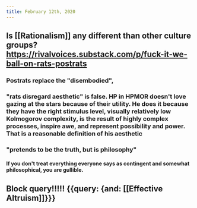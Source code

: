 ```yaml
---
title: February 12th, 2020
---
```


## Is [[Rationalism]] any different than other culture groups? https://rivalvoices.substack.com/p/fuck-it-we-ball-on-rats-postrats
### Postrats replace the "disembodied", 

### "rats disregard aesthetic" is false. HP in HPMOR doesn't love gazing at the stars because of their utility. He does it because they have the right stimulus level, visually relatively low Kolmogorov complexity, is the result of highly complex processes, inspire awe, and represent possibility and power. That **is** a reasonable definition of his aesthetic

### "pretends to be the truth, but is philosophy"
#### If you don't treat everything everyone says as contingent and somewhat philosophical, you are gullible.

#### 

## 

## 

## Block query!!!!! {{query: {and: [[Effective Altruism]]}}}

## 

## 
